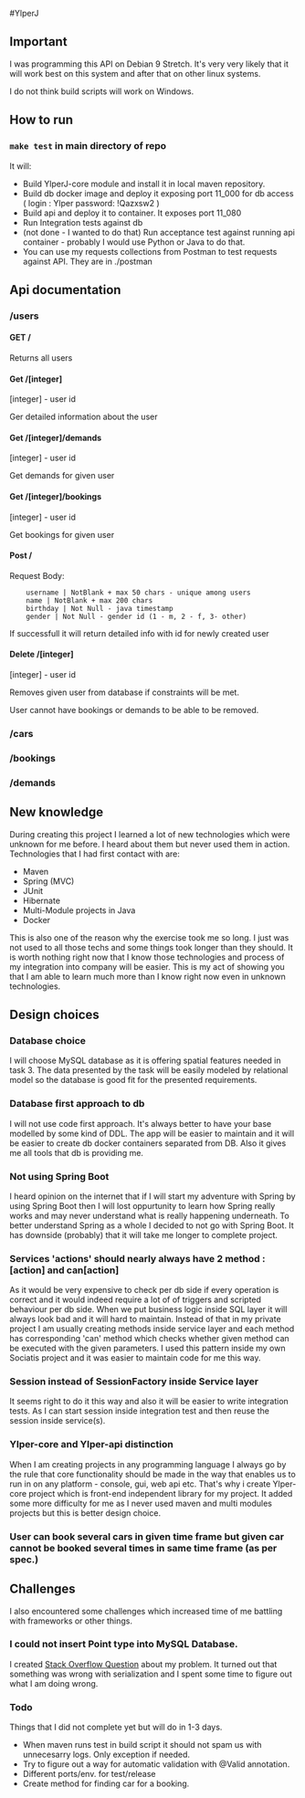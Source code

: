 #YlperJ

## Important

I was programming this API on Debian 9 Stretch. It's very very likely that it will work best on this system and after that on other linux systems.

I do not think build scripts will work on Windows.

## How to run

### `make test` in main directory of repo

It will:

* Build YlperJ-core module and install it in local maven repository.
* Build db docker image and deploy it exposing port 11_000 for db access ( login : Ylper password: !Qazxsw2 )
* Build api and deploy it to container. It exposes port 11_080
* Run Integration tests against db
* (not done - I wanted to do that) Run acceptance test against running api container - probably I would use Python or Java to do that.
* You can use my requests collections from Postman to test requests against API. They are in ./postman

## Api documentation

### /users

#### GET /

Returns all users

#### Get /[integer]

[integer] - user id

Ger detailed information about the user

#### Get /[integer]/demands

[integer] - user id

Get demands for given user

#### Get /[integer]/bookings

[integer] - user id

Get bookings for given user

#### Post /

Request Body:
```
    username | NotBlank + max 50 chars - unique among users
    name | NotBlank + max 200 chars
    birthday | Not Null - java timestamp
    gender | Not Null - gender id (1 - m, 2 - f, 3- other)
```

If successfull it will return detailed info with id for newly created user

#### Delete /[integer]

[integer] - user id

Removes given user from database if constraints will be met.

User cannot have bookings or demands to be able to be removed.

### /cars

### /bookings

### /demands

## New knowledge

During creating this project I learned a lot of new technologies which were unknown for me before. I heard about them but never used them in action.
Technologies that I had first contact with are:

* Maven
* Spring (MVC)
* JUnit
* Hibernate
* Multi-Module projects in Java
* Docker

This is also one of the reason why the exercise took me so long. I just was not used to all those techs and some things took longer than they should.
It is worth nothing right now that I know those technologies and process of my integration into company will be easier. This is my act of showing you
that I am able to learn much more than I know right now even in unknown technologies.

## Design choices

### Database choice

I will choose MySQL database as it is offering spatial features needed in task 3. The data presented by the task will be easily modeled by relational model so the database is good fit for the presented requirements.

### Database first approach to db

I will not use code first approach. It's always better to have your base modelled by some kind of DDL. The app will be easier to maintain and it will be easier to create db docker containers separated from DB. Also it gives me all tools that db is providing me.

### Not using Spring Boot

I heard opinion on the internet that if I will start my adventure with Spring by using Spring Boot then I will lost
oppurtunity to learn how Spring really works and may never understand what is really happening underneath.
To better understand Spring as a whole I decided to not go with Spring Boot.
It has downside (probably) that it will take me longer to complete project.

### Services 'actions' should nearly always have 2 method : [action] and can[action]

As it would be very expensive to check per db side if every operation is correct and it would indeed require a lot of
of triggers and scripted behaviour per db side. When we put business logic inside SQL layer it will always look bad and
it will hard to maintain.
Instead of that in my private project I am usually creating methods inside service layer and each method has corresponding
'can' method which checks whether given method can be executed with the given parameters.
I used this pattern inside my own Sociatis project and it was easier to maintain code for me this way.

### Session instead of SessionFactory inside Service layer

It seems right to do it this way and also it will be easier to write integration tests. As I can start session inside
integration test and then reuse the session inside service(s).

### Ylper-core and Ylper-api distinction

When I am creating projects in any programming language I always go by the rule that core functionality should be made
in the way that enables us to run in on any platform - console, gui, web api etc.
That's why i create Ylper-core project which is front-end independent library for my project.
It added some more difficulty for me as I never used maven and multi modules projects but this is better design choice.

### User can book several cars in given time frame but given car cannot be booked several times in same time frame (as per spec.)

## Challenges

I also encountered some challenges which increased time of me battling with frameworks or other things.


### I could not insert Point type into MySQL Database.

I created [Stack Overflow Question](https://stackoverflow.com/questions/56927248/cannot-insert-point-into-mysql-database-using-hibernate-spatial) about my problem.
It turned out that something was wrong with serialization and I spent some time to figure out what I am doing wrong.

### Todo

Things that I did not complete yet but will do in 1-3 days.

* When maven runs test in build script it should not spam us with unnecesarry logs. Only exception if needed.
* Try to figure out a way for automatic validation with @Valid annotation.
* Different ports/env. for test/release
* Create method for finding car for a booking.



